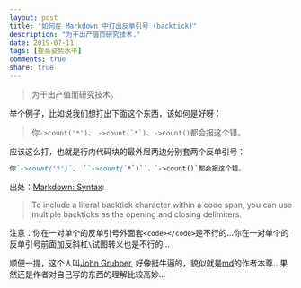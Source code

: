 ```yaml
---
layout: post
title: "如何在 Markdown 中打出反单引号 (backtick)"
description: "为干出产值而研究技术."
date: 2019-07-11
tags: [提高姿势水平]
comments: true
share: true
---
```


> 为干出产值而研究技术。

举个例子，比如说我们想打出下面这个东西，该如何是好呀：

> 你`->count('*')`、 ``->count(`*`)``、`->count()`都会报这个错。


应该这么打，也就是行内代码块的最外层两边分别套两个反单引号：

```markdown
你`->count('*')`、 ``->count(`*`)``、`->count()`都会报这个错。
```

出处：[Markdown: Syntax](https://daringfireball.net/projects/markdown/syntax#code):

> To include a literal backtick character within a code span, you can use multiple backticks as the opening and closing delimiters.


注意：你在一对单个的反单引号外面套`<code></code>`是不行的...你在一对单个的反单引号前面加反斜杠`\`试图转义也是不行的...

顺便一提，这个人叫[John Grubber](https://en.wikipedia.org/wiki/John_Gruber), 好像挺牛逼的，貌似就是[md](https://daringfireball.net/projects/markdown/)的作者本尊...果然还是作者对自己写的东西的理解比较高妙...

